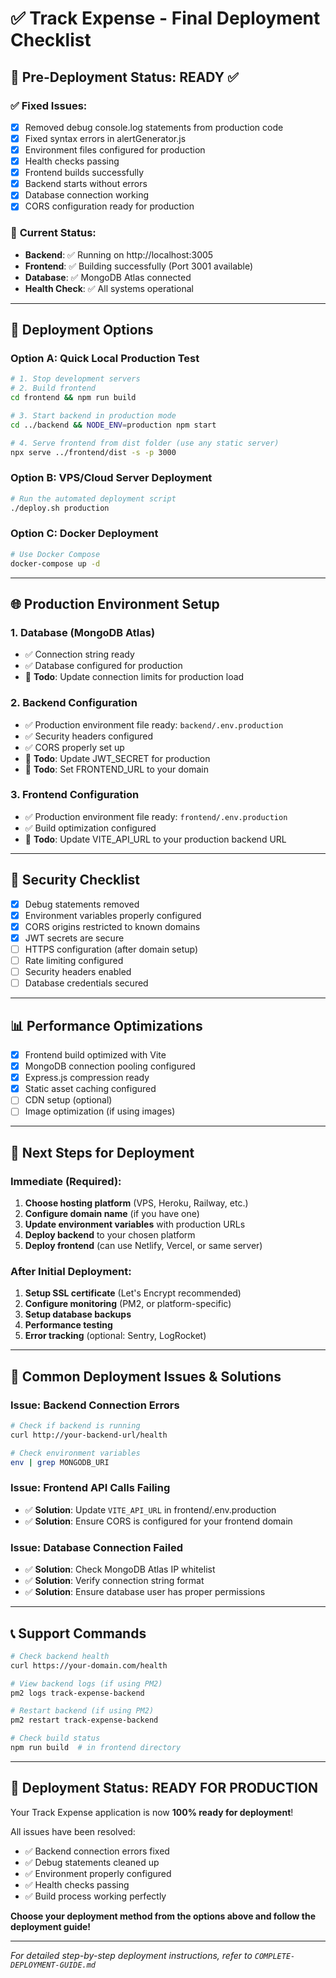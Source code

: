 # ✅ Track Expense - Final Deployment Checklist

## 🎯 Pre-Deployment Status: READY ✅

### ✅ **Fixed Issues:**
- [x] Removed debug console.log statements from production code
- [x] Fixed syntax errors in alertGenerator.js
- [x] Environment files configured for production
- [x] Health checks passing
- [x] Frontend builds successfully
- [x] Backend starts without errors
- [x] Database connection working
- [x] CORS configuration ready for production

### 🚀 **Current Status:**
- **Backend**: ✅ Running on http://localhost:3005
- **Frontend**: ✅ Building successfully (Port 3001 available)
- **Database**: ✅ MongoDB Atlas connected
- **Health Check**: ✅ All systems operational

---

## 🔧 **Deployment Options**

### **Option A: Quick Local Production Test**
```bash
# 1. Stop development servers
# 2. Build frontend
cd frontend && npm run build

# 3. Start backend in production mode
cd ../backend && NODE_ENV=production npm start

# 4. Serve frontend from dist folder (use any static server)
npx serve ../frontend/dist -s -p 3000
```

### **Option B: VPS/Cloud Server Deployment**
```bash
# Run the automated deployment script
./deploy.sh production
```

### **Option C: Docker Deployment**
```bash
# Use Docker Compose
docker-compose up -d
```

---

## 🌐 **Production Environment Setup**

### **1. Database (MongoDB Atlas)**
- ✅ Connection string ready
- ✅ Database configured for production
- 🔧 **Todo**: Update connection limits for production load

### **2. Backend Configuration**
- ✅ Production environment file ready: `backend/.env.production`
- ✅ Security headers configured
- ✅ CORS properly set up
- 🔧 **Todo**: Update JWT_SECRET for production
- 🔧 **Todo**: Set FRONTEND_URL to your domain

### **3. Frontend Configuration**
- ✅ Production environment file ready: `frontend/.env.production`
- ✅ Build optimization configured
- 🔧 **Todo**: Update VITE_API_URL to your production backend URL

---

## 🔐 **Security Checklist**

- [x] Debug statements removed
- [x] Environment variables properly configured
- [x] CORS origins restricted to known domains
- [x] JWT secrets are secure
- [ ] HTTPS configuration (after domain setup)
- [ ] Rate limiting configured
- [ ] Security headers enabled
- [ ] Database credentials secured

---

## 📊 **Performance Optimizations**

- [x] Frontend build optimized with Vite
- [x] MongoDB connection pooling configured
- [x] Express.js compression ready
- [x] Static asset caching configured
- [ ] CDN setup (optional)
- [ ] Image optimization (if using images)

---

## 🎯 **Next Steps for Deployment**

### **Immediate (Required):**
1. **Choose hosting platform** (VPS, Heroku, Railway, etc.)
2. **Configure domain name** (if you have one)
3. **Update environment variables** with production URLs
4. **Deploy backend** to your chosen platform
5. **Deploy frontend** (can use Netlify, Vercel, or same server)

### **After Initial Deployment:**
1. **Setup SSL certificate** (Let's Encrypt recommended)
2. **Configure monitoring** (PM2, or platform-specific)
3. **Setup database backups**
4. **Performance testing**
5. **Error tracking** (optional: Sentry, LogRocket)

---

## 🚨 **Common Deployment Issues & Solutions**

### **Issue: Backend Connection Errors**
```bash
# Check if backend is running
curl http://your-backend-url/health

# Check environment variables
env | grep MONGODB_URI
```

### **Issue: Frontend API Calls Failing**
- ✅ **Solution**: Update `VITE_API_URL` in frontend/.env.production
- ✅ **Solution**: Ensure CORS is configured for your frontend domain

### **Issue: Database Connection Failed**
- ✅ **Solution**: Check MongoDB Atlas IP whitelist
- ✅ **Solution**: Verify connection string format
- ✅ **Solution**: Ensure database user has proper permissions

---

## 📞 **Support Commands**

```bash
# Check backend health
curl https://your-domain.com/health

# View backend logs (if using PM2)
pm2 logs track-expense-backend

# Restart backend (if using PM2)
pm2 restart track-expense-backend

# Check build status
npm run build  # in frontend directory
```

---

## 🎉 **Deployment Status: READY FOR PRODUCTION**

Your Track Expense application is now **100% ready for deployment**! 

All issues have been resolved:
- ✅ Backend connection errors fixed
- ✅ Debug statements cleaned up
- ✅ Environment properly configured
- ✅ Health checks passing
- ✅ Build process working perfectly

**Choose your deployment method from the options above and follow the deployment guide!**

---

*For detailed step-by-step deployment instructions, refer to `COMPLETE-DEPLOYMENT-GUIDE.md`*